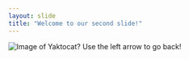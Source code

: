 ```yaml
---
layout: slide
title: "Welcome to our second slide!"
---
```

![Image of Yaktocat?](https://octodex.github.com/images/yaktocat.png)
Use the left arrow to go back!

